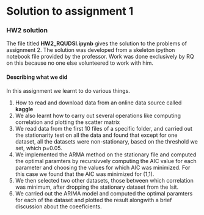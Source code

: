 # Solution to assignment 1

### HW2 solution

The file titled **HW2_RQUDSI.ipynb** gives the solution to the problems of 
assignment 2. The solution was developed from a skeleton ipython notebook file
 provided by the professor. Work was done exclusively by RQ on this because no 
 one else volunteered to work with him.

#### Describing what we did

In this assignment we learnt to do various things.
 1. How to read and download data from an online data source called **kaggle**
 2. We also learnt how to carry out several operations like computing 
 correlation and plotting the scatter matrix
 3. We read data from the first 10 files of a specific folder, and carried out
 the stationarity test on all the data and found that except for one dataset, 
 all the datasets were non-stationary, based on the threshold we set, which 
 p=0.05.
 4. We implemented the ARMA method on the stationary file and computed the 
 optimal paramters by recursivvely computing the AIC value for each parameter 
 and choosing the values for which AIC was minimized. For this case we found 
 that the AIC was minimized for (1,1).
 5. We then selected two other datasets, those between which correlation was 
 minimum, after dropping the stationary dataset from the lsit.
 6. We carried out the ARIMA model and computed the optimal paramters for 
 each of the dataset and plotted the result alongwith a brief discussion about 
 the coeeficients.
